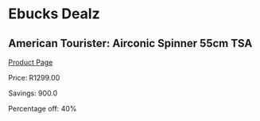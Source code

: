 
# Ebucks Dealz
## American Tourister: Airconic Spinner 55cm TSA
[Product Page](https://www.ebucks.com/web/shop/productSelected.do?prodId=1061497299&catId=1158501552)

Price: R1299.00

Savings: 900.0

Percentage off: 40%
	